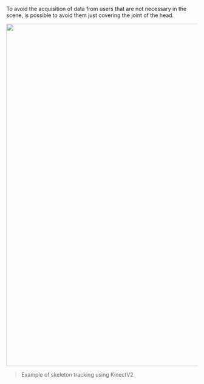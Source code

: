 
To avoid the acquisition of data from users that are not necessary in the scene, 
is possible to avoid them just covering the joint of the head.

<img src="Assets/threshold.gif" width="900">

   > Example of skeleton tracking using KinectV2
